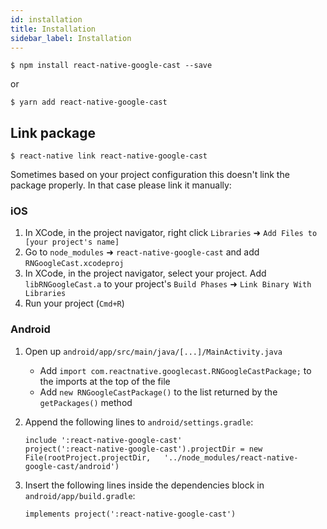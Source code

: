 ```yaml
---
id: installation
title: Installation
sidebar_label: Installation
---
```


`$ npm install react-native-google-cast --save`

or

`$ yarn add react-native-google-cast`

## Link package

`$ react-native link react-native-google-cast`

Sometimes based on your project configuration this doesn't link the package properly. In that case please link it manually:

### iOS

1. In XCode, in the project navigator, right click `Libraries` ➜ `Add Files to [your project's name]`
2. Go to `node_modules` ➜ `react-native-google-cast` and add `RNGoogleCast.xcodeproj`
3. In XCode, in the project navigator, select your project. Add `libRNGoogleCast.a` to your project's `Build Phases` ➜ `Link Binary With Libraries`
4. Run your project (`Cmd+R`)

### Android

1. Open up `android/app/src/main/java/[...]/MainActivity.java`

   - Add `import com.reactnative.googlecast.RNGoogleCastPackage;` to the imports at the top of the file
   - Add `new RNGoogleCastPackage()` to the list returned by the `getPackages()` method

2. Append the following lines to `android/settings.gradle`:

   ```
   include ':react-native-google-cast'
   project(':react-native-google-cast').projectDir = new File(rootProject.projectDir, 	'../node_modules/react-native-google-cast/android')
   ```

3. Insert the following lines inside the dependencies block in `android/app/build.gradle`:

   ```
   implements project(':react-native-google-cast')
   ```
